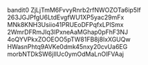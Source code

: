 bandit0
ZjLjTmM6FvvyRnrb2rfNWOZOTa6ip5If
263JGJPfgU6LtdEvgfWU1XP5yac29mFx
MNk8KNH3Usiio41PRUEoDFPqfxLPlSmx
2WmrDFRmJIq3IPxneAaMGhap0pFhF3NJ
4oQYVPkxZOOEOO5pTW81FB8j8lxXGUQw
HWasnPhtq9AVKe0dmk45nxy20cvUa6EG
morbNTDkSW6jIlUc0ymOdMaLnOlFVAaj
